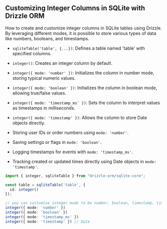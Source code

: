 ## Customizing Integer Columns in SQLite with Drizzle ORM

How to create and customize integer columns in SQLite tables using Drizzle. By leveraging different modes, it is possible to store various types of data like numbers, booleans, and timestamps.

- `sqliteTable('table', {...})`: Defines a table named 'table' with specified columns.
- `integer()`: Creates an integer column by default.
- `integer({ mode: 'number' })`: Initializes the column in number mode, storing typical numeric values.
- `integer({ mode: 'boolean' })`: Initializes the column in boolean mode, allowing true/false values.
- `integer({ mode: 'timestamp_ms' })`: Sets the column to interpret values as timestamps in milliseconds.
- `integer({ mode: 'timestamp' })`: Allows the column to store Date objects directly.


- Storing user IDs or order numbers using `mode: 'number'`.
- Saving settings or flags in `mode: 'boolean'`.
- Logging timestamps for events with `mode: 'timestamp_ms'`.
- Tracking created or updated times directly using Date objects in `mode: 'timestamp'`.

```typescript
import { integer, sqliteTable } from "drizzle-orm/sqlite-core";

const table = sqliteTable('table', {
  id: integer()
});

// you can customize integer mode to be number, boolean, timestamp, timestamp_ms
integer({ mode: 'number' })
integer({ mode: 'boolean' })
integer({ mode: 'timestamp_ms' })
integer({ mode: 'timestamp' }) // Date
```
